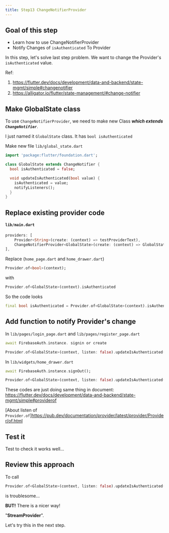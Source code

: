 ```yaml
---
title: Step13 ChangeNotifierProvider
---
```


## Goal of this step
- Learn how to use ChangeNotifierProvider
- Notify Changes of `isAuthenticated` To Provider

In this step, let's solve last step problem.
We want to change the Provider's `isAuthenticated` value.

Ref:

1. https://flutter.dev/docs/development/data-and-backend/state-mgmt/simple#changenotifier
2. https://alligator.io/flutter/state-management/#change-notifier

## Make GlobalState class
To use `ChangeNotifierProvider`, we need to make new Class ***which extends `ChangeNotifier`***.

I just named it `GlobalState` class. It has `bool isAuthenticated`

Make new file `lib/global_state.dart`
```dart
import 'package:flutter/foundation.dart';

class GlobalState extends ChangeNotifier {
  bool isAuthenticated = false;

  void updateIsAuthenticated(bool value) {
    isAuthenticated = value;
    notifyListeners();
  }
}
```

## Replace existing provider code

#### `lib/main.dart`
```dart {3}
providers: [
	Provider<String>(create: (context) => testProviderText),
	ChangeNotifierProvider<GlobalState>(create: (context) => GlobalState())
],
```

Replace (`home_page.dart` and `home_drawer.dart`)
```dart
Provider.of<bool>(context);
```

with

```dart
Provider.of<GlobalState>(context).isAuthenticated
```

So the code looks
```dart
final bool isAuthenticated = Provider.of<GlobalState>(context).isAuthenticated;
```

## Add function to notify Provider's change

In `lib/pages/login_page.dart` and `lib/pages/register_page.dart`
```dart
await FirebaseAuth.instance. signin or create

Provider.of<GlobalState>(context, listen: false).updateIsAuthenticated(true);
```

In `lib/widgets/home_drawer.dart` 
```dart
await FirebaseAuth.instance.signOut();

Provider.of<GlobalState>(context, listen: false).updateIsAuthenticated(false);
```

These codes are just doing same thing in document: https://flutter.dev/docs/development/data-and-backend/state-mgmt/simple#providerof

[About listen of `Provider.of`]https://pub.dev/documentation/provider/latest/provider/Provider/of.html

## Test it
Test to check it works well...

## Review this approach
To call

```dart
Provider.of<GlobalState>(context, listen: false).updateIsAuthenticated(true);
```

is troublesome...

**BUT!** There is a nicer way! 

"**StreamProvider**".

Let's try this in the next step.
